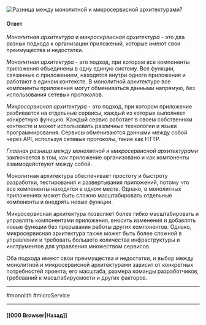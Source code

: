 ![Разница между монолитной и микросервисной архитектурами?](https://youtu.be/70VnuTXi4Wk?t=436)

#### Ответ

*Монолитная архитектура* и *микросервисная архитектура* - это два разных подхода к организации приложений, которые имеют свои преимущества и недостатки.

*Монолитная архитектура* - это подход, при котором все компоненты приложения объединены в одну единую систему. Все функции, связанные с приложением, находятся внутри одного приложения и работают в едином контексте. В монолитной архитектуре все компоненты приложения могут обмениваться данными напрямую, без использования сетевых протоколов.

*Микросервисная архитектура* - это подход, при котором приложение разбивается на отдельные сервисы, каждый из которых выполняет конкретную функцию. Каждый сервис работает в своем собственном контексте и может использовать различные технологии и языки программирования. Сервисы обмениваются данными между собой через API, используя сетевые протоколы, такие как HTTP.

*Главная разница между монолитной и микросервисной архитектурами* заключается в том, как приложение организовано и как компоненты взаимодействуют между собой. 

Монолитная архитектура обеспечивает простоту и быстроту разработки, тестирования и развертывания приложений, потому что все компоненты находятся в одном месте. Однако, в монолитных приложениях может быть сложно масштабировать отдельные компоненты и внедрять новые функции.

Микросервисная архитектура позволяет более гибко масштабировать и управлять компонентами приложения, вносить изменения и добавлять новые функции без прерывания работы других компонентов. Однако, микросервисная архитектура также может быть более сложной в управлении и требовать большего количества инфраструктуры и инструментов для управления множеством сервисов.

Оба подхода имеют свои преимущества и недостатки, и выбор между монолитной и микросервисной архитектурами зависит от конкретных потребностей проекта, его масштаба, размера команды разработчиков, требований к масштабируемости и других факторов.

___
#monolith #microService

___

#### [[000 Browser|Назад]]